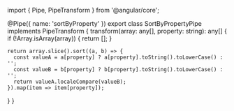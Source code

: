 import { Pipe, PipeTransform } from '@angular/core';

@Pipe({
  name: 'sortByProperty'
})
export class SortByPropertyPipe implements PipeTransform {
  transform(array: any[], property: string): any[] {
    if (!Array.isArray(array)) {
      return [];
    }

    return array.slice().sort((a, b) => {
      const valueA = a[property] ? a[property].toString().toLowerCase() : '';
      const valueB = b[property] ? b[property].toString().toLowerCase() : '';
      return valueA.localeCompare(valueB);
    }).map(item => item[property]);
  }
}
